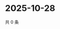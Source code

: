 # 2025-10-28

共 0 条

<!-- BEGIN ZHIHUQUESTIONS -->
<!-- 最后更新时间 Tue Oct 28 2025 05:10:18 GMT+0800 (China Standard Time) -->

<!-- END ZHIHUQUESTIONS -->
